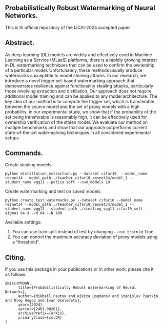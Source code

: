 ## Probabilistically Robust Watermarking of Neural Networks.
This is th official repository of the IJCAI-2024 accepted paper. 

## Abstract.
As deep learning (DL) models are widely and effectively used in Machine Learning as a Service (MLaaS) platforms, there is a rapidly growing interest in DL watermarking techniques that can be used to confirm the ownership of a particular model. Unfortunately, these methods usually produce watermarks susceptible to model stealing attacks. In our research, we introduce a novel trigger set-based watermarking approach that demonstrates resilience against functionality stealing attacks, particularly those involving extraction and distillation. Our approach does not require additional model training and can be applied to any model architecture. The key idea of our method is to compute the trigger set, which is transferable between the source model and the set of proxy models with a high probability. In our experimental study, we show that if the probability of the set being transferable is reasonably high, it can be effectively used for ownership verification of the stolen model. We evaluate our method on multiple benchmarks and show that our approach outperforms current state-of-the-art watermarking techniques in all considered experimental setups.

## Commands.
Create stealing models:

```python distillation_extraction.py --dataset cifar10  --model_name resnet34 --model_path ./teacher_cifar10_resnet34/model_1 --student_name vgg11 --policy soft --num_models 10```

Create watermarking and test on saved models:

```python create_test_watermarks.py --dataset cifar10 --model_name resnet34 --model_path ./teacher_cifar10_resnet34/model_1 --student_name vgg11 --student_path ./stealing_vgg11_cifar10_soft --sigma1 8e-3 --M 64 --N 100```

Available settings:
1. You can use train split instead of test by changing ``--use_train`` to True.
2. You can control the maximum accuracy deviation of proxy models using a "threshold".

## Citing.
If you use this package in your publications or in other work, please cite it as follows:
```
@misc{PROWN,
      title={Probabilistically Robust Watermarking of Neural Networks}, 
      author={Mikhail Pautov and Nikita Bogdanov and Stanislav Pyatkin and Oleg Rogov and Ivan Oseledets},
      year={2024},
      eprint={2401.08261},
      archivePrefix={arXiv},
      primaryClass={cs.CR}
}
```
